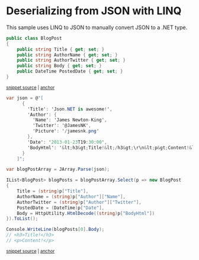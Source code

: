 # Deserializing from JSON with LINQ

This sample uses LINQ to JSON to manually convert JSON to a .NET type.

<!-- snippet: DeserializeWithLinqTypes -->
<a id='snippet-deserializewithlinqtypes'></a>
```cs
public class BlogPost
{
    public string Title { get; set; }
    public string AuthorName { get; set; }
    public string AuthorTwitter { get; set; }
    public string Body { get; set; }
    public DateTime PostedDate { get; set; }
}
```
<sup><a href='/src/Tests/Documentation/Samples/Linq/DeserializeWithLinq.cs#L32-L41' title='Snippet source file'>snippet source</a> | <a href='#snippet-deserializewithlinqtypes' title='Start of snippet'>anchor</a></sup>
<!-- endSnippet -->

<!-- snippet: DeserializeWithLinqUsage -->
<a id='snippet-deserializewithlinqusage'></a>
```cs
var json = @"[
      {
        'Title': 'Json.NET is awesome!',
        'Author': {
          'Name': 'James Newton-King',
          'Twitter': '@JamesNK',
          'Picture': '/jamesnk.png'
        },
        'Date': '2013-01-23T19:30:00',
        'BodyHtml': '&lt;h3&gt;Title!&lt;/h3&gt;\r\n&lt;p&gt;Content!&lt;/p&gt;'
      }
    ]";

var blogPostArray = JArray.Parse(json);

IList<BlogPost> blogPosts = blogPostArray.Select(p => new BlogPost
{
    Title = (string)p["Title"],
    AuthorName = (string)p["Author"]["Name"],
    AuthorTwitter = (string)p["Author"]["Twitter"],
    PostedDate = (DateTime)p["Date"],
    Body = HttpUtility.HtmlDecode((string)p["BodyHtml"])
}).ToList();

Console.WriteLine(blogPosts[0].Body);
// <h3>Title!</h3>
// <p>Content!</p>
```
<sup><a href='/src/Tests/Documentation/Samples/Linq/DeserializeWithLinq.cs#L46-L74' title='Snippet source file'>snippet source</a> | <a href='#snippet-deserializewithlinqusage' title='Start of snippet'>anchor</a></sup>
<!-- endSnippet -->
